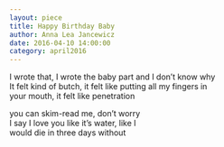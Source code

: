 ```yaml
---
layout: piece
title: Happy Birthday Baby
author: Anna Lea Jancewicz
date: 2016-04-10 14:00:00
category: april2016
---
```

I wrote that, I wrote the baby part and I don’t know why<br>
It felt kind of butch, it felt like putting all my fingers in<br>
your mouth, it felt like penetration
	
you can skim-read me, don’t worry<br>
I say I love you like it’s water, like I<br>
would die in three days without
